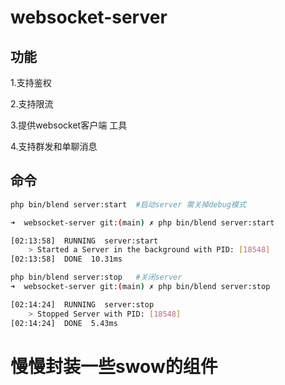 # websocket-server

## 功能
1.支持鉴权

2.支持限流

3.提供websocket客户端 工具

4.支持群发和单聊消息

## 命令

```bash
php bin/blend server:start  #启动server 需关掉debug模式

➜  websocket-server git:(main) ✗ php bin/blend server:start 

[02:13:58]  RUNNING  server:start
    > Started a Server in the background with PID: [18548]
[02:13:58]  DONE  10.31ms

php bin/blend server:stop   #关闭server
➜  websocket-server git:(main) ✗ php bin/blend server:stop  

[02:14:24]  RUNNING  server:stop
    > Stopped Server with PID: [18548]
[02:14:24]  DONE  5.43ms

```
# 慢慢封装一些swow的组件

